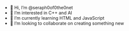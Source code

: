 - 👋 Hi, I’m @seraph0of0the0net
- 👀 I’m interested in C++ and AI
- 🌱 I’m currently learning HTML and JavaScript 
- 💞️ I’m looking to collaborate on creating something new

<!---
seraph0of0the0net/seraph0of0the0net is a ✨ special ✨ repository because its `README.md` (this file) appears on your GitHub profile.
You can click the Preview link to take a look at your changes.
--->
